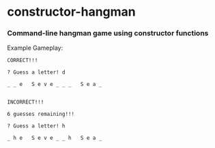 # constructor-hangman

### Command-line hangman game using constructor functions


Example Gameplay:
```
CORRECT!!!

? Guess a letter! d

_ _ e   S e v e _ _ _   S e a _


INCORRECT!!!

6 guesses remaining!!!

? Guess a letter! h

_ h e   S e v e _ _ h   S e a _
```
